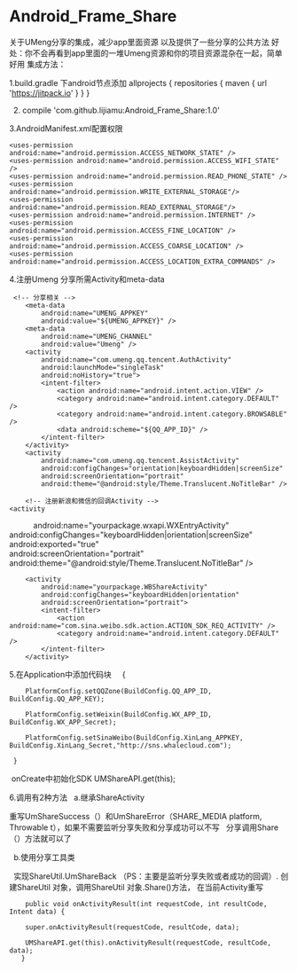 # Android_Frame_Share
关于UMeng分享的集成，减少app里面资源 以及提供了一些分享的公共方法
好处：你不会再看到app里面的一堆Umeng资源和你的项目资源混杂在一起，简单好用
集成方法：

1.build.gradle 下android节点添加
  allprojects {
        repositories {
            maven { url 'https://jitpack.io' }
        }
    }
    
2. compile 'com.github.lijiamu:Android_Frame_Share:1.0'

3.AndroidManifest.xml配置权限

    <uses-permission android:name="android.permission.ACCESS_NETWORK_STATE" />
    <uses-permission android:name="android.permission.ACCESS_WIFI_STATE" />
    <uses-permission android:name="android.permission.READ_PHONE_STATE" />
    <uses-permission android:name="android.permission.WRITE_EXTERNAL_STORAGE"/>
    <uses-permission android:name="android.permission.READ_EXTERNAL_STORAGE"/>
    <uses-permission android:name="android.permission.INTERNET" />
    <uses-permission android:name="android.permission.ACCESS_FINE_LOCATION" />
    <uses-permission android:name="android.permission.ACCESS_COARSE_LOCATION" />
    <uses-permission android:name="android.permission.ACCESS_LOCATION_EXTRA_COMMANDS" />
    
4.注册Umeng 分享所需Activity和meta-data

     <!-- 分享相关 -->
        <meta-data
            android:name="UMENG_APPKEY"
            android:value="${UMENG_APPKEY}" />
        <meta-data
            android:name="UMENG_CHANNEL"
            android:value="Umeng" />
        <activity
            android:name="com.umeng.qq.tencent.AuthActivity"
            android:launchMode="singleTask"
            android:noHistory="true">
            <intent-filter>
                <action android:name="android.intent.action.VIEW" />
                <category android:name="android.intent.category.DEFAULT" />
                <category android:name="android.intent.category.BROWSABLE" />
                <data android:scheme="${QQ_APP_ID}" />
            </intent-filter>
        </activity>
        <activity
            android:name="com.umeng.qq.tencent.AssistActivity"
            android:configChanges="orientation|keyboardHidden|screenSize"
            android:screenOrientation="portrait"
            android:theme="@android:style/Theme.Translucent.NoTitleBar" />
	    
        <!-- 注册新浪和微信的回调Activity -->
	<activity
            android:name="yourpackage.wxapi.WXEntryActivity"				
            android:configChanges="keyboardHidden|orientation|screenSize"				
            android:exported="true"				
            android:screenOrientation="portrait"				
            android:theme="@android:style/Theme.Translucent.NoTitleBar" />	
	    
        <activity
            android:name="yourpackage.WBShareActivity"
            android:configChanges="keyboardHidden|orientation"
            android:screenOrientation="portrait">
            <intent-filter>
                <action android:name="com.sina.weibo.sdk.action.ACTION_SDK_REQ_ACTIVITY" />
                <category android:name="android.intent.category.DEFAULT" />
            </intent-filter>
        </activity>
        
5.在Application中添加代码块
     	{
     
        PlatformConfig.setQQZone(BuildConfig.QQ_APP_ID, BuildConfig.QQ_APP_KEY);
        
        PlatformConfig.setWeixin(BuildConfig.WX_APP_ID, BuildConfig.WX_APP_Secret);
        
        PlatformConfig.setSinaWeibo(BuildConfig.XinLang_APPKEY, BuildConfig.XinLang_Secret,"http://sns.whalecloud.com");
        
   	 }
  
  onCreate中初始化SDK
  UMShareAPI.get(this);
  
 6.调用有2种方法
   a.继承ShareActivity 
   
   重写UmShareSuccess（）和UmShareError（SHARE_MEDIA platform, Throwable t），如果不需要监听分享失败和分享成功可以不写
   分享调用Share（）方法就可以了
   
   b.使用分享工具类
   
   实现ShareUtil.UmShareBack （PS：主要是监听分享失败或者成功的回调）.
   创建ShareUtil 对象，调用ShareUtil 对象.Share()方法， 在当前Activity重写
   
        public void onActivityResult(int requestCode, int resultCode, Intent data) {
  
        super.onActivityResult(requestCode, resultCode, data);
        
        UMShareAPI.get(this).onActivityResult(requestCode, resultCode, data);
       }
 
